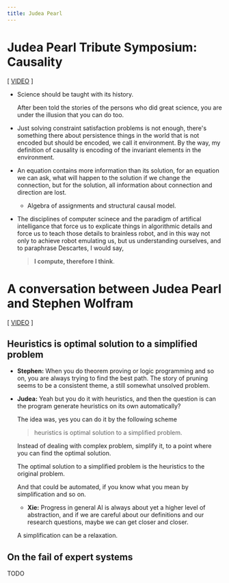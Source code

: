 ```yaml
---
title: Judea Pearl
---
```


# Judea Pearl Tribute Symposium: Causality

[ [VIDEO](https://www.youtube.com/watch?v=78EmmdfOcI8) ]

- Science should be taught with its history.

  After been told the stories of the persons who did great science,
  you are under the illusion that you can do too.

- Just solving constraint satisfaction problems is not enough,
  there's something there about persistence things in the world
  that is not encoded but should be encoded,
  we call it environment.
  By the way, my definition of causality is
  encoding of the invariant elements in the environment.

- An equation contains more information than its solution,
  for an equation we can ask,
  what will happen to the solution
  if we change the connection,
  but for the solution,
  all information about connection and direction are lost.

  - Algebra of assignments and structural causal model.

- The disciplines of computer scinece
  and the paradigm of artifical intelligance
  that force us to explicate things in algorithmic details
  and force us to teach those details to brainless robot,
  and in this way not only to achieve robot emulating us,
  but us understanding ourselves,
  and to paraphrase Descartes, I would say,

  > **I compute, therefore I think**.

# A conversation between Judea Pearl and Stephen Wolfram

[ [VIDEO](https://www.youtube.com/watch?v=230PsGBxkCo) ]

## Heuristics is optimal solution to a simplified problem

- **Stephen:** When you do theorem proving or logic programming and so on,
  you are always trying to find the best path.
  The story of pruning seems to be a consistent theme,
  a still somewhat unsolved problem.

- **Judea:** Yeah but you do it with heuristics,
  and then the question is can the program generate heuristics
  on its own automatically?

  The idea was, yes you can do it by the following scheme

  > heuristics is optimal solution to a simplified problem.

  Instead of dealing with complex problem,
  simplify it, to a point where you can find the optimal solution.

  The optimal solution to a simplified problem
  is the heuristics to the original problem.

  And that could be automated,
  if you know what you mean by simplification and so on.

  - **Xie:** Progress in general AI is always about yet a higher level of abstraction,
    and if we are careful about our definitions and our research questions,
    maybe we can get closer and closer.

  A simplification can be a relaxation.

## On the fail of expert systems

TODO
